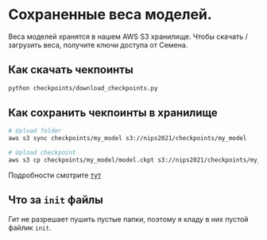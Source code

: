 # Сохраненные веса моделей.
Веса моделей хранятся в нашем AWS S3 хранилище. Чтобы скачать / загрузить веса, получите ключи доступа от Семена.

## Как скачать чекпоинты
```bash
python checkpoints/download_checkpoints.py
```

## Как сохранить чекпоинты в хранилище
```bash
# Upload folder
aws s3 sync checkpoints/my_model s3://nips2021/checkpoints/my_model

# Upload checkpoint
aws s3 cp checkpoints/my_model/model.ckpt s3://nips2021/checkpoints/my_model/model.ckpt
```


Подробности смотрите [тут](https://www.notion.so/f4f99add031b4c4ab06bd443a732c811)


## Что за `init` файлы
Гит не разрешает пушить пустые папки, поэтому я кладу в них пустой файлик `init`.